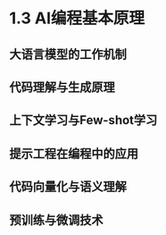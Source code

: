# 1.3 AI编程基本原理

## 大语言模型的工作机制

## 代码理解与生成原理

## 上下文学习与Few-shot学习

## 提示工程在编程中的应用

## 代码向量化与语义理解

## 预训练与微调技术